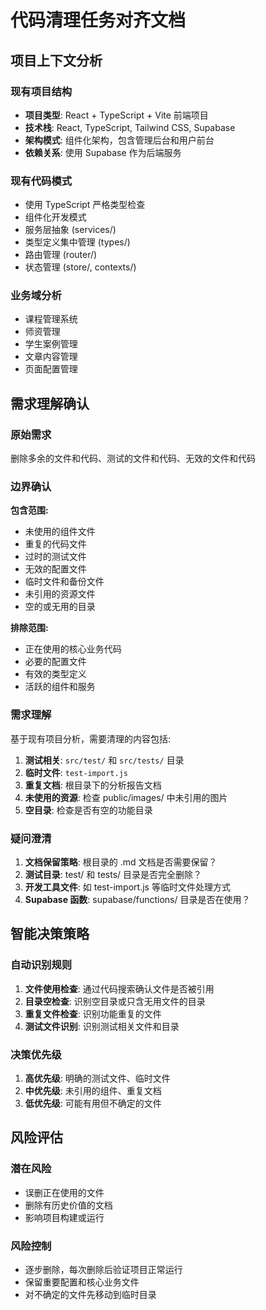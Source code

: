 # 代码清理任务对齐文档

## 项目上下文分析

### 现有项目结构
- **项目类型**: React + TypeScript + Vite 前端项目
- **技术栈**: React, TypeScript, Tailwind CSS, Supabase
- **架构模式**: 组件化架构，包含管理后台和用户前台
- **依赖关系**: 使用 Supabase 作为后端服务

### 现有代码模式
- 使用 TypeScript 严格类型检查
- 组件化开发模式
- 服务层抽象 (services/)
- 类型定义集中管理 (types/)
- 路由管理 (router/)
- 状态管理 (store/, contexts/)

### 业务域分析
- 课程管理系统
- 师资管理
- 学生案例管理
- 文章内容管理
- 页面配置管理

## 需求理解确认

### 原始需求
删除多余的文件和代码、测试的文件和代码、无效的文件和代码

### 边界确认
**包含范围:**
- 未使用的组件文件
- 重复的代码文件
- 过时的测试文件
- 无效的配置文件
- 临时文件和备份文件
- 未引用的资源文件
- 空的或无用的目录

**排除范围:**
- 正在使用的核心业务代码
- 必要的配置文件
- 有效的类型定义
- 活跃的组件和服务

### 需求理解
基于现有项目分析，需要清理的内容包括:
1. **测试相关**: `src/test/` 和 `src/tests/` 目录
2. **临时文件**: `test-import.js`
3. **重复文档**: 根目录下的分析报告文档
4. **未使用的资源**: 检查 public/images/ 中未引用的图片
5. **空目录**: 检查是否有空的功能目录

### 疑问澄清
1. **文档保留策略**: 根目录的 .md 文档是否需要保留？
2. **测试目录**: test/ 和 tests/ 目录是否完全删除？
3. **开发工具文件**: 如 test-import.js 等临时文件处理方式
4. **Supabase 函数**: supabase/functions/ 目录是否在使用？

## 智能决策策略

### 自动识别规则
1. **文件使用检查**: 通过代码搜索确认文件是否被引用
2. **目录空检查**: 识别空目录或只含无用文件的目录
3. **重复文件检查**: 识别功能重复的文件
4. **测试文件识别**: 识别测试相关文件和目录

### 决策优先级
1. **高优先级**: 明确的测试文件、临时文件
2. **中优先级**: 未引用的组件、重复文档
3. **低优先级**: 可能有用但不确定的文件

## 风险评估

### 潜在风险
- 误删正在使用的文件
- 删除有历史价值的文档
- 影响项目构建或运行

### 风险控制
- 逐步删除，每次删除后验证项目正常运行
- 保留重要配置和核心业务文件
- 对不确定的文件先移动到临时目录